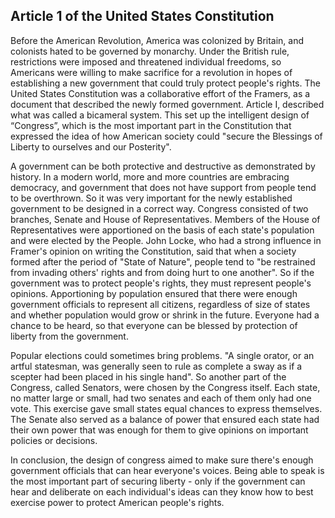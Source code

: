 ## Article 1 of the United States Constitution

Before the American Revolution, America was colonized by Britain, and colonists hated to be governed by monarchy. Under the British rule, restrictions were imposed and threatened individual freedoms, so Americans were willing to make sacrifice for a revolution in hopes of establishing a new government that could truly protect people's rights. The United States Constitution was a collaborative effort of the Framers, as a document that described the newly formed government. Article I, described what was called a bicameral system. This set up the intelligent design of “Congress”, which is the most important part in the Constitution that expressed the idea of how American society could "secure the Blessings of Liberty to ourselves and our Posterity". 

A government can be both protective and destructive as demonstrated by history. In a modern world, more and more countries are embracing democracy, and government that does not have support from people tend to be overthrown. So it was very important for the newly established government to be designed in a correct way. Congress consisted of two branches, Senate and House of Representatives. Members of the House of Representatives were apportioned on the basis of each state's population and were elected by the People. John Locke, who had a strong influence in Framer's opinion on writing the Constitution, said that when a society formed after the period of "State of Nature", people tend to "be restrained from invading others' rights and from doing hurt to one another". So if the government was to protect people's rights, they must represent people's opinions. Apportioning by population ensured that there were enough government officials to represent all citizens, regardless of size of states and whether population would grow or shrink in the future. Everyone had a chance to be heard, so that everyone can be blessed by protection of liberty from the government. 

Popular elections could sometimes bring problems. "A single orator, or an artful statesman, was generally seen to rule as complete a sway as if a scepter had been placed in his single hand". So another part of the Congress, called Senators, were chosen by the Congress itself. Each state, no matter large or small, had two senates and each of them only had one vote. This exercise gave small states equal chances to express themselves. The Senate also served as a balance of power that ensured each state had their own power that was enough for them to give opinions on important policies or decisions. 

In conclusion, the design of congress aimed to make sure there's enough government officials that can hear everyone's voices. Being able to speak is the most important part of securing liberty - only if the government can hear and deliberate on each individual's ideas can they know how to best exercise power to protect American people's rights.

